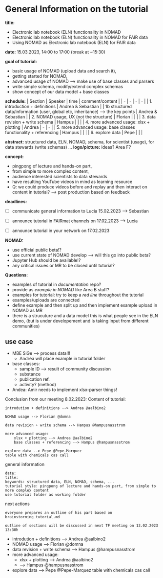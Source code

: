 # General Information on the tutorial

**title:** 
* Electronic lab notebook (ELN) functionality in NOMAD
* Electronic lab notebook (ELN) functionality in NOMAD for FAIR data
* Using NOMAD as Electronic lab notebook (ELN) for FAIR data

**date:** 15.03.2023, 14:00 to 17:00 (break at ~15:30)

**goal of tutorial:** 
* basic usage of NOMAD (upload data and search it), 
* getting started for NOMAD, 
* advanced usage of NOMAD --> make use of base classes and parsers
* write simple schema, modify/extend complex schemas 
* show concept of our data model + base classes
  
**schedule:**
| Section | Speaker | time | comment/content |
| - | - | - | - |
| 1. introduction + definitions | Andrea & Sebastian |
| 1b  structured data/information (user, global etc, inheritance) --> the key points | Andrea & Sebastian |
| 2. NOMAD usage, UX (not the structure)  | Florian |  |  |
| 3. data revision + write schema | Hampus |  | |
| 4. more advanced usage: xlsx + plotting | Andrea | - | - |
| 5. more advanced usage: base classes functionality + referencing | Hampus | | |
| 6. explore data | Pepe | | |

**abstract:** structured data, ELN, NOMAD, schema, for scientist (usage), for data stewards (write schemas)  ...
**logo/picture:** ideas? Area F? 

**concept:** 
* pingpong of lecture and hands-on part, 
* from simple to more complex content, 
* audience interested scientists to data stewards
* have resulting YouTube videos in mind as learning resource
* Q: we could produce videos before and replay and then interact on content in tutorial? --> post production based on feedback

**deadlines:**
* [ ] communicate general information to Lucia 15.02.2023 --> Sebastian
* [ ] announce tutorial in FAIRmat channels on 17.02.2023 --> Lucia
* [ ] announce tutorial in your network on 17.02.2023


**NOMAD:**
* use official public beta!?
* use current state of NOMAD develop --> will this go into public beta?
* Jupyter Hub should be available!?
* any critical issues or MR to be closed until tutorial?

**Questions:**
* examples of tutorial in *documentation* repo? 
* provide as *example in NOMAD* like Area B stuff? 
* examples for tutorial: try to keep a *red line* throughout the tutorial
* examples/uploads are connected
* define example and then split up and then implement example upload in NOMAD as MR
* there is a strucuture and a data model this is what people see in the ELN demo, (but is under developement and is taking input from different communities)
## use case
* MBE SiGe --> process data!!!
  * Andrea will place example in tutorial folder 
* base classes:
  * sample ID --> result of community discussion
  * substance 
  * publication ref.
  * activity? (method)
* Andea: Amir needs to implement xlsx-parser things!

Conclusion from our meeting 8.02.2023:
Content of tutorial:

    introdution + definitions --> Andrea @aalbino2

    NOMAD usage --> Florian @domna

    data revision + write schema --> Hampus @hampusnasstrom

    more advanced usage:
        xlsx + plotting --> Andrea @aalbino2
        base classes + referencing --> Hampus @hampusnasstrom

    explore data --> Pepe @Pepe-Marquez
    table with chemicals cas call

general information

    date: 
    title: 
    keywords: structured data, ELN, NOMAD, schema, ...
    tutorial style: pingpong of lecture and hands-on part, from simple to more complex content
    use tutorial folder as working folder

next actions

    everyone prepares an outline of his part based on brainstorming_tutorial.md

    outline of sections will be discussed in next TF meeting on 13.02.2023 13:30h

* introdution + definitions --> Andrea @aalbino2
* NOMAD usage --> Florian @domna
* data revision + write schema --> Hampus @hampusnasstrom
* more advanced usage:
  * xlsx + plotting --> Andrea @aalbino2
  *  --> Hampus @hampusnasstrom
* explore data --> Pepe @Pepe-Marquez
    table with chemicals cas call